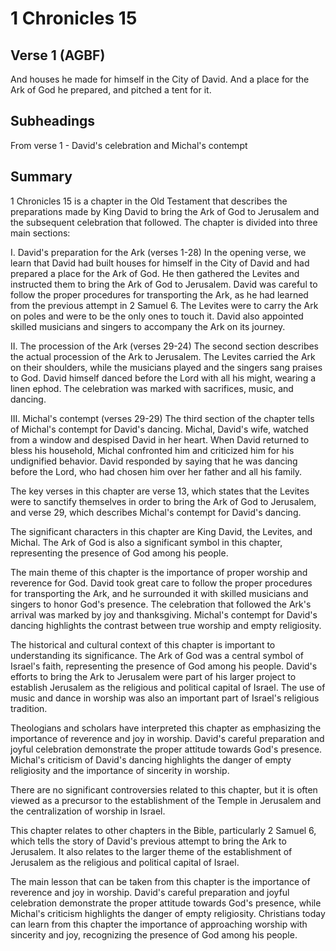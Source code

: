 # 1 Chronicles 15

## Verse 1 (AGBF)

And houses he made for himself in the City of David. And a place for the Ark of God he prepared, and pitched a tent for it.

## Subheadings

From verse 1 - David's celebration and Michal's contempt

## Summary

1 Chronicles 15 is a chapter in the Old Testament that describes the preparations made by King David to bring the Ark of God to Jerusalem and the subsequent celebration that followed. The chapter is divided into three main sections:

I. David's preparation for the Ark (verses 1-28)
In the opening verse, we learn that David had built houses for himself in the City of David and had prepared a place for the Ark of God. He then gathered the Levites and instructed them to bring the Ark of God to Jerusalem. David was careful to follow the proper procedures for transporting the Ark, as he had learned from the previous attempt in 2 Samuel 6. The Levites were to carry the Ark on poles and were to be the only ones to touch it. David also appointed skilled musicians and singers to accompany the Ark on its journey.

II. The procession of the Ark (verses 29-24)
The second section describes the actual procession of the Ark to Jerusalem. The Levites carried the Ark on their shoulders, while the musicians played and the singers sang praises to God. David himself danced before the Lord with all his might, wearing a linen ephod. The celebration was marked with sacrifices, music, and dancing.

III. Michal's contempt (verses 29-29)
The third section of the chapter tells of Michal's contempt for David's dancing. Michal, David's wife, watched from a window and despised David in her heart. When David returned to bless his household, Michal confronted him and criticized him for his undignified behavior. David responded by saying that he was dancing before the Lord, who had chosen him over her father and all his family.

The key verses in this chapter are verse 13, which states that the Levites were to sanctify themselves in order to bring the Ark of God to Jerusalem, and verse 29, which describes Michal's contempt for David's dancing.

The significant characters in this chapter are King David, the Levites, and Michal. The Ark of God is also a significant symbol in this chapter, representing the presence of God among his people.

The main theme of this chapter is the importance of proper worship and reverence for God. David took great care to follow the proper procedures for transporting the Ark, and he surrounded it with skilled musicians and singers to honor God's presence. The celebration that followed the Ark's arrival was marked by joy and thanksgiving. Michal's contempt for David's dancing highlights the contrast between true worship and empty religiosity.

The historical and cultural context of this chapter is important to understanding its significance. The Ark of God was a central symbol of Israel's faith, representing the presence of God among his people. David's efforts to bring the Ark to Jerusalem were part of his larger project to establish Jerusalem as the religious and political capital of Israel. The use of music and dance in worship was also an important part of Israel's religious tradition.

Theologians and scholars have interpreted this chapter as emphasizing the importance of reverence and joy in worship. David's careful preparation and joyful celebration demonstrate the proper attitude towards God's presence. Michal's criticism of David's dancing highlights the danger of empty religiosity and the importance of sincerity in worship.

There are no significant controversies related to this chapter, but it is often viewed as a precursor to the establishment of the Temple in Jerusalem and the centralization of worship in Israel.

This chapter relates to other chapters in the Bible, particularly 2 Samuel 6, which tells the story of David's previous attempt to bring the Ark to Jerusalem. It also relates to the larger theme of the establishment of Jerusalem as the religious and political capital of Israel.

The main lesson that can be taken from this chapter is the importance of reverence and joy in worship. David's careful preparation and joyful celebration demonstrate the proper attitude towards God's presence, while Michal's criticism highlights the danger of empty religiosity. Christians today can learn from this chapter the importance of approaching worship with sincerity and joy, recognizing the presence of God among his people.